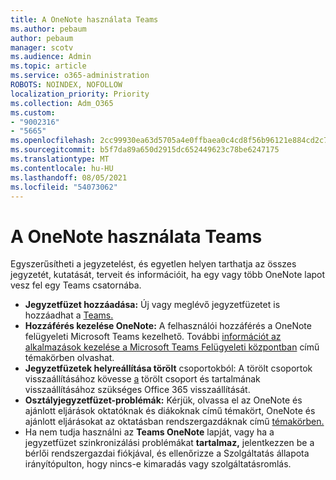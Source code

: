 ```yaml
---
title: A OneNote használata Teams
ms.author: pebaum
author: pebaum
manager: scotv
ms.audience: Admin
ms.topic: article
ms.service: o365-administration
ROBOTS: NOINDEX, NOFOLLOW
localization_priority: Priority
ms.collection: Adm_O365
ms.custom:
- "9002316"
- "5665"
ms.openlocfilehash: 2cc99930ea63d5705a4e0ffbaea0c4cd8f56b96121e884cd2c7d054e1136226b
ms.sourcegitcommit: b5f7da89a650d2915dc652449623c78be6247175
ms.translationtype: MT
ms.contentlocale: hu-HU
ms.lasthandoff: 08/05/2021
ms.locfileid: "54073062"
---
```

# <a name="using-onenote-in-teams"></a>A OneNote használata Teams

Egyszerűsítheti a jegyzetelést, és egyetlen helyen tarthatja az összes jegyzetét, kutatását, terveit és információit, ha egy vagy több OneNote lapot vesz fel egy Teams csatornába.

- **Jegyzetfüzet hozzáadása:** Új vagy meglévő jegyzetfüzetet is hozzáadhat a [Teams.](https://support.microsoft.com/office/add-a-onenote-notebook-to-teams-0ec78cc3-ba3b-4279-a88e-aa40af9865c2)
- **Hozzáférés kezelése OneNote:** A felhasználói hozzáférés a OneNote felügyeleti Microsoft Teams kezelhető. További [információt az alkalmazások kezelése a Microsoft Teams Felügyeleti központban](https://docs.microsoft.com/MicrosoftTeams/manage-apps) című témakörben olvashat.
- **Jegyzetfüzetek helyreállítása törölt** csoportokból: A törölt csoportok visszaállításához kövesse [a](https://docs.microsoft.com/microsoftteams/archive-or-delete-a-team#restore-a-deleted-team) törölt csoport és tartalmának visszaállításához szükséges Office 365 visszaállítását.
- **Osztályjegyzetfüzet-problémák:** [](https://support.office.com/article/onenote-update-and-best-practices-for-educators-and-students-dde775f0-8b06-4263-8b54-1e9ddc3dd146) Kérjük, olvassa el az OneNote és ajánlott eljárások oktatóknak és diákoknak című témakört, OneNote és ajánlott eljárásokat az oktatásban rendszergazdáknak című [témakörben.](https://support.office.com/article/onenote-update-and-best-practices-for-it-admins-in-education-9d78f2b2-5e25-4288-b597-b4ba463c7b46)
- Ha nem tudja használni az **Teams OneNote** lapját, vagy ha a jegyzetfüzet szinkronizálási problémákat **tartalmaz,** [](https://docs.microsoft.com/office365/enterprise/view-service-health) jelentkezzen be a bérlői rendszergazdai fiókjával, és ellenőrizze a Szolgáltatás állapota irányítópulton, hogy nincs-e kimaradás vagy szolgáltatásromlás.
